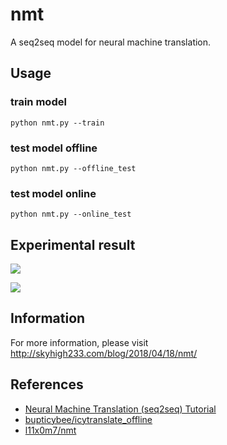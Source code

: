 # nmt

A seq2seq model for neural machine translation.

## Usage

### train model

`python nmt.py --train`

### test model offline

`python nmt.py --offline_test`

### test model online

`python nmt.py --online_test`

## Experimental result

![](http://odjt9j2ec.bkt.clouddn.com/nmt-1.png)

![](http://odjt9j2ec.bkt.clouddn.com/nmt-2.png)

## Information

For more information, please visit http://skyhigh233.com/blog/2018/04/18/nmt/

## References

* [Neural Machine Translation (seq2seq) Tutorial](https://github.com/tensorflow/nmt#wmt-german-english)
* [bupticybee/icytranslate_offline](https://github.com/bupticybee/icytranslate_offline/blob/master/align-and-translate-char.ipynb)
* [l11x0m7/nmt](https://github.com/l11x0m7/nmt)
